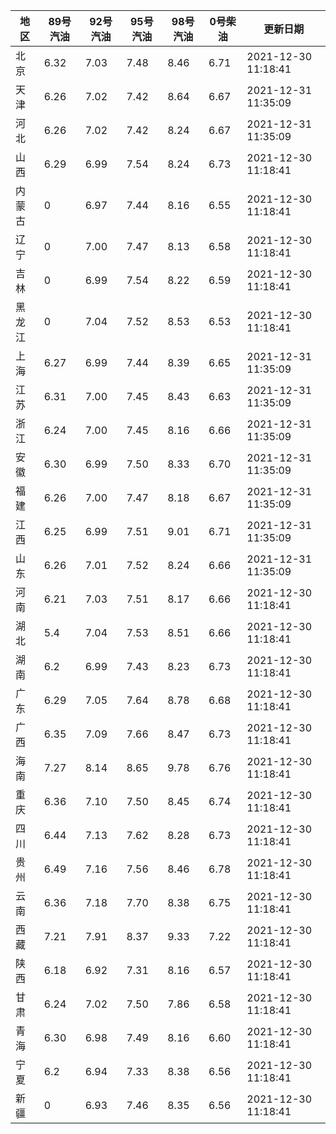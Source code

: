 | 地区 | 89号汽油 | 92号汽油 | 95号汽油 | 98号汽油 | 0号柴油 | 更新日期 |
| --- | --- | --- | --- | --- | --- | --- |
| 北京 | 6.32 | 7.03 | 7.48 | 8.46 | 6.71 | 2021-12-30 11:18:41 |
| 天津 | 6.26 | 7.02 | 7.42 | 8.64 | 6.67 | 2021-12-31 11:35:09 |
| 河北 | 6.26 | 7.02 | 7.42 | 8.24 | 6.67 | 2021-12-31 11:35:09 |
| 山西 | 6.29 | 6.99 | 7.54 | 8.24 | 6.73 | 2021-12-30 11:18:41 |
| 内蒙古 | 0 | 6.97 | 7.44 | 8.16 | 6.55 | 2021-12-30 11:18:41 |
| 辽宁 | 0 | 7.00 | 7.47 | 8.13 | 6.58 | 2021-12-30 11:18:41 |
| 吉林 | 0 | 6.99 | 7.54 | 8.22 | 6.59 | 2021-12-30 11:18:41 |
| 黑龙江 | 0 | 7.04 | 7.52 | 8.53 | 6.53 | 2021-12-30 11:18:41 |
| 上海 | 6.27 | 6.99 | 7.44 | 8.39 | 6.65 | 2021-12-31 11:35:09 |
| 江苏 | 6.31 | 7.00 | 7.45 | 8.43 | 6.63 | 2021-12-31 11:35:09 |
| 浙江 | 6.24 | 7.00 | 7.45 | 8.16 | 6.66 | 2021-12-31 11:35:09 |
| 安徽 | 6.30 | 6.99 | 7.50 | 8.33 | 6.70 | 2021-12-31 11:35:09 |
| 福建 | 6.26 | 7.00 | 7.47 | 8.18 | 6.67 | 2021-12-31 11:35:09 |
| 江西 | 6.25 | 6.99 | 7.51 | 9.01 | 6.71 | 2021-12-31 11:35:09 |
| 山东 | 6.26 | 7.01 | 7.52 | 8.24 | 6.66 | 2021-12-31 11:35:09 |
| 河南 | 6.21 | 7.03 | 7.51 | 8.17 | 6.66 | 2021-12-30 11:18:41 |
| 湖北 | 5.4 | 7.04 | 7.53 | 8.51 | 6.66 | 2021-12-30 11:18:41 |
| 湖南 | 6.2 | 6.99 | 7.43 | 8.23 | 6.73 | 2021-12-30 11:18:41 |
| 广东 | 6.29 | 7.05 | 7.64 | 8.78 | 6.68 | 2021-12-30 11:18:41 |
| 广西 | 6.35 | 7.09 | 7.66 | 8.47 | 6.73 | 2021-12-30 11:18:41 |
| 海南 | 7.27 | 8.14 | 8.65 | 9.78 | 6.76 | 2021-12-30 11:18:41 |
| 重庆 | 6.36 | 7.10 | 7.50 | 8.45 | 6.74 | 2021-12-30 11:18:41 |
| 四川 | 6.44  | 7.13 | 7.62 | 8.28 | 6.73 | 2021-12-30 11:18:41 |
| 贵州 | 6.49 | 7.16 | 7.56 | 8.46 | 6.78 | 2021-12-30 11:18:41 |
| 云南 | 6.36  | 7.18 | 7.70 | 8.38 | 6.75 | 2021-12-30 11:18:41 |
| 西藏 | 7.21 | 7.91 | 8.37 | 9.33 | 7.22 | 2021-12-30 11:18:41 |
| 陕西 | 6.18 | 6.92 | 7.31 | 8.16 | 6.57 | 2021-12-30 11:18:41 |
| 甘肃 | 6.24 | 7.02 | 7.50 | 7.86 | 6.58 | 2021-12-30 11:18:41 |
| 青海 | 6.30 | 6.98 | 7.49 | 8.16 | 6.60 | 2021-12-30 11:18:41 |
| 宁夏 | 6.2 | 6.94 | 7.33 | 8.38 | 6.56 | 2021-12-30 11:18:41 |
| 新疆 | 0 | 6.93 | 7.46 | 8.35 | 6.56 | 2021-12-30 11:18:41 |
